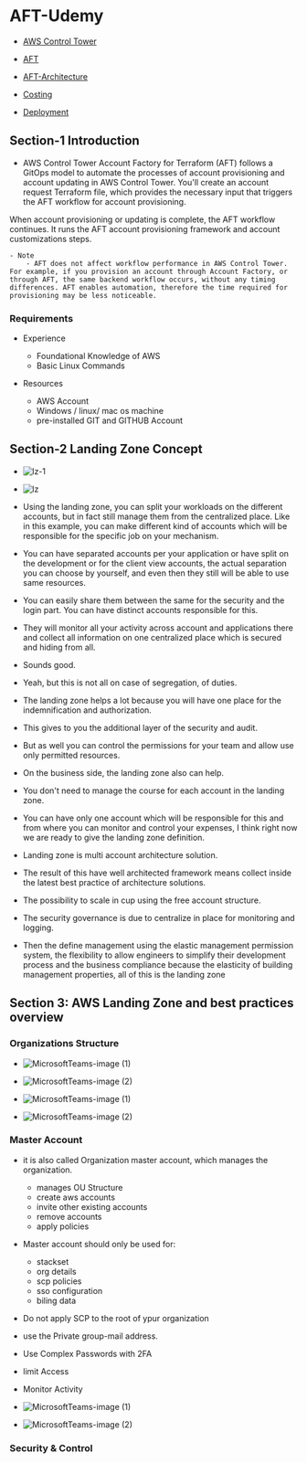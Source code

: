 # AFT-Udemy

- [AWS Control Tower](https://docs.aws.amazon.com/controltower/latest/userguide/what-is-control-tower.html)

- [AFT](https://docs.aws.amazon.com/controltower/latest/userguide/taf-account-provisioning.html)
- [AFT-Architecture](https://docs.aws.amazon.com/controltower/latest/userguide/aft-architecture.html)
- [Costing](https://docs.aws.amazon.com/controltower/latest/userguide/aft-pricing.html)
- [Deployment](https://docs.aws.amazon.com/controltower/latest/userguide/aft-getting-started.html)

## Section-1 Introduction

- AWS Control Tower Account Factory for Terraform (AFT) follows a GitOps model to automate the processes of account provisioning and account updating in AWS Control Tower. You'll create an account request Terraform file, which provides the necessary input that triggers the AFT workflow for account provisioning.

When account provisioning or updating is complete, the AFT workflow continues. It runs the AFT account provisioning framework and account customizations steps.

    - Note
        - AFT does not affect workflow performance in AWS Control Tower. For example, if you provision an account through Account Factory, or through AFT, the same backend workflow occurs, without any timing differences. AFT enables automation, therefore the time required for provisioning may be less noticeable.

### Requirements

- Experience

  - Foundational Knowledge of AWS
  - Basic Linux Commands

- Resources
  - AWS Account
  - Windows / linux/ mac os machine
  - pre-installed GIT and GITHUB Account

## Section-2 Landing Zone Concept

- ![lz-1](https://user-images.githubusercontent.com/57224583/221477458-22c73864-99f9-44e4-ace7-b526e1654a51.png)

- ![lz](https://user-images.githubusercontent.com/57224583/221477543-794ac104-dba7-4917-9981-02486586057e.png)

- Using the landing zone, you can split your workloads on the different accounts, but in fact still manage them from the centralized place. Like in this example, you can make different kind of accounts which will be responsible for the specific job on your mechanism.
- You can have separated accounts per your application or have split on the development or for the client view accounts, the actual separation you can choose by yourself, and even then they still will be able to use same resources.
- You can easily share them between the same for the security and the login part. You can have distinct accounts responsible for this.
- They will monitor all your activity across account and applications there and collect all information on one centralized place which is secured and hiding from all.
- Sounds good.

- Yeah, but this is not all on case of segregation, of duties.
- The landing zone helps a lot because you will have one place for the indemnification and authorization.
- This gives to you the additional layer of the security and audit.
- But as well you can control the permissions for your team and allow use only permitted resources.
- On the business side, the landing zone also can help.
- You don't need to manage the course for each account in the landing zone.
- You can have only one account which will be responsible for this and from where you can monitor and control your expenses, I think right now we are ready to give the landing zone definition.
- Landing zone is multi account architecture solution.
- The result of this have well architected framework means collect inside the latest best practice of architecture solutions.
- The possibility to scale in cup using the free account structure.
- The security governance is due to centralize in place for monitoring and logging.
- Then the define management using the elastic management permission system, the flexibility to allow engineers to simplify their development process and the business compliance because the elasticity of building management properties, all of this is the landing zone

## Section 3: AWS Landing Zone and best practices overview

### Organizations Structure

- ![MicrosoftTeams-image (1)](https://user-images.githubusercontent.com/57224583/221487359-10251216-30d5-48a0-beda-f78541d90903.png)

- ![MicrosoftTeams-image (2)](https://user-images.githubusercontent.com/57224583/221487537-035bdbbb-7e6b-4ed5-b704-61c872163f0e.png)

- ![MicrosoftTeams-image (1)](https://user-images.githubusercontent.com/57224583/221488417-d4bc6903-7d31-48ff-82f8-24d73aecbf9c.png)

- ![MicrosoftTeams-image (2)](https://user-images.githubusercontent.com/57224583/221488459-e9210322-21f6-440e-8d49-478ab34feec1.png)

### Master Account

- it is also called Organization master account, which manages the organization.

  - manages OU Structure
  - create aws accounts
  - invite other existing accounts
  - remove accounts
  - apply policies

- Master account should only be used for:

  - stackset
  - org details
  - scp policies
  - sso configuration
  - biling data

- Do not apply SCP to the root of ypur organization
- use the Private group-mail address.
- Use Complex Passwords with 2FA
- limit Access
- Monitor Activity
- ![MicrosoftTeams-image (1)](https://user-images.githubusercontent.com/57224583/221490617-dc4374e2-5665-406e-bb5c-939bb4734239.png)
- ![MicrosoftTeams-image (2)](https://user-images.githubusercontent.com/57224583/221490687-e7fb31a7-7a13-46c4-bce7-db14f6d1fca1.png)

### Security & Control

